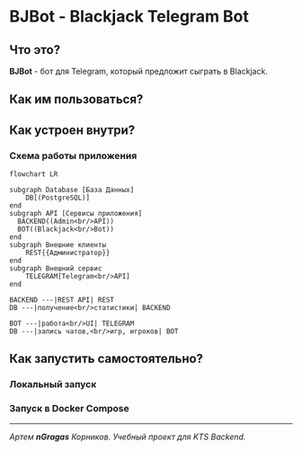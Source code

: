 # BJBot - Blackjack Telegram Bot

## Что это?
**BJBot** - бот для Telegram, который предложит сыграть в Blackjack.


## Как им пользоваться?


## Как устроен внутри?
### Схема работы приложения
```mermaid
flowchart LR

subgraph Database [База Данных]
    DB[(PostgreSQL)]
end
subgraph API [Сервисы приложения]
  BACKEND((Admin<br/>API))
  BOT((Blackjack<br/>Bot))
end
subgraph Внешние клиенты
    REST{{Администратор}}
end
subgraph Внешний сервис
    TELEGRAM[Telegram<br/>API]
end

BACKEND ---|REST API| REST
DB ---|получение<br/>статистики| BACKEND

BOT ---|работа<br/>UI| TELEGRAM
DB ---|запись чатов,<br/>игр, игроков| BOT
```
## Как запустить самостоятельно?

### Локальный запуск

### Запуск в Docker Compose

---
_Артем **nGragas** Корников. Учебный проект для KTS Backend._
